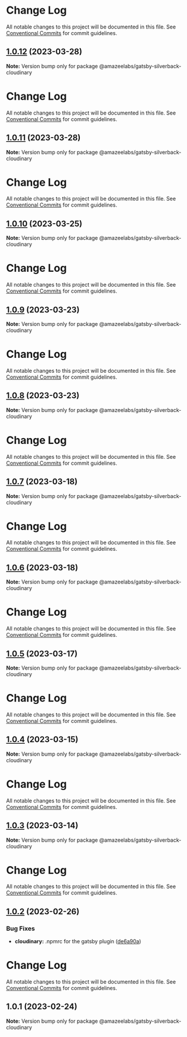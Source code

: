 # Change Log

All notable changes to this project will be documented in this file. See
[Conventional Commits](https://conventionalcommits.org) for commit guidelines.

## [1.0.12](https://github.com/AmazeeLabs/silverback-mono/compare/@amazeelabs/gatsby-silverback-cloudinary@1.0.11...@amazeelabs/gatsby-silverback-cloudinary@1.0.12) (2023-03-28)

**Note:** Version bump only for package @amazeelabs/gatsby-silverback-cloudinary

# Change Log

All notable changes to this project will be documented in this file. See
[Conventional Commits](https://conventionalcommits.org) for commit guidelines.

## [1.0.11](https://github.com/AmazeeLabs/silverback-mono/compare/@amazeelabs/gatsby-silverback-cloudinary@1.0.10...@amazeelabs/gatsby-silverback-cloudinary@1.0.11) (2023-03-28)

**Note:** Version bump only for package @amazeelabs/gatsby-silverback-cloudinary

# Change Log

All notable changes to this project will be documented in this file. See
[Conventional Commits](https://conventionalcommits.org) for commit guidelines.

## [1.0.10](https://github.com/AmazeeLabs/silverback-mono/compare/@amazeelabs/gatsby-silverback-cloudinary@1.0.9...@amazeelabs/gatsby-silverback-cloudinary@1.0.10) (2023-03-25)

**Note:** Version bump only for package @amazeelabs/gatsby-silverback-cloudinary

# Change Log

All notable changes to this project will be documented in this file. See
[Conventional Commits](https://conventionalcommits.org) for commit guidelines.

## [1.0.9](https://github.com/AmazeeLabs/silverback-mono/compare/@amazeelabs/gatsby-silverback-cloudinary@1.0.8...@amazeelabs/gatsby-silverback-cloudinary@1.0.9) (2023-03-23)

**Note:** Version bump only for package @amazeelabs/gatsby-silverback-cloudinary

# Change Log

All notable changes to this project will be documented in this file. See
[Conventional Commits](https://conventionalcommits.org) for commit guidelines.

## [1.0.8](https://github.com/AmazeeLabs/silverback-mono/compare/@amazeelabs/gatsby-silverback-cloudinary@1.0.7...@amazeelabs/gatsby-silverback-cloudinary@1.0.8) (2023-03-23)

**Note:** Version bump only for package @amazeelabs/gatsby-silverback-cloudinary

# Change Log

All notable changes to this project will be documented in this file. See
[Conventional Commits](https://conventionalcommits.org) for commit guidelines.

## [1.0.7](https://github.com/AmazeeLabs/silverback-mono/compare/@amazeelabs/gatsby-silverback-cloudinary@1.0.6...@amazeelabs/gatsby-silverback-cloudinary@1.0.7) (2023-03-18)

**Note:** Version bump only for package @amazeelabs/gatsby-silverback-cloudinary

# Change Log

All notable changes to this project will be documented in this file. See
[Conventional Commits](https://conventionalcommits.org) for commit guidelines.

## [1.0.6](https://github.com/AmazeeLabs/silverback-mono/compare/@amazeelabs/gatsby-silverback-cloudinary@1.0.5...@amazeelabs/gatsby-silverback-cloudinary@1.0.6) (2023-03-18)

**Note:** Version bump only for package @amazeelabs/gatsby-silverback-cloudinary

# Change Log

All notable changes to this project will be documented in this file. See
[Conventional Commits](https://conventionalcommits.org) for commit guidelines.

## [1.0.5](https://github.com/AmazeeLabs/silverback-mono/compare/@amazeelabs/gatsby-silverback-cloudinary@1.0.4...@amazeelabs/gatsby-silverback-cloudinary@1.0.5) (2023-03-17)

**Note:** Version bump only for package @amazeelabs/gatsby-silverback-cloudinary

# Change Log

All notable changes to this project will be documented in this file. See
[Conventional Commits](https://conventionalcommits.org) for commit guidelines.

## [1.0.4](https://github.com/AmazeeLabs/silverback-mono/compare/@amazeelabs/gatsby-silverback-cloudinary@1.0.3...@amazeelabs/gatsby-silverback-cloudinary@1.0.4) (2023-03-15)

**Note:** Version bump only for package @amazeelabs/gatsby-silverback-cloudinary

# Change Log

All notable changes to this project will be documented in this file. See
[Conventional Commits](https://conventionalcommits.org) for commit guidelines.

## [1.0.3](https://github.com/AmazeeLabs/silverback-mono/compare/@amazeelabs/gatsby-silverback-cloudinary@1.0.2...@amazeelabs/gatsby-silverback-cloudinary@1.0.3) (2023-03-14)

**Note:** Version bump only for package @amazeelabs/gatsby-silverback-cloudinary

# Change Log

All notable changes to this project will be documented in this file. See
[Conventional Commits](https://conventionalcommits.org) for commit guidelines.

## [1.0.2](https://github.com/AmazeeLabs/silverback-mono/compare/@amazeelabs/gatsby-silverback-cloudinary@1.0.1...@amazeelabs/gatsby-silverback-cloudinary@1.0.2) (2023-02-26)

### Bug Fixes

- **cloudinary:** .npmrc for the gatsby plugin
  ([de6a90a](https://github.com/AmazeeLabs/silverback-mono/commit/de6a90a0d1f3e42312f184ec1c39aa2f93d33aa3))

# Change Log

All notable changes to this project will be documented in this file. See
[Conventional Commits](https://conventionalcommits.org) for commit guidelines.

## 1.0.1 (2023-02-24)

**Note:** Version bump only for package @amazeelabs/gatsby-silverback-cloudinary

